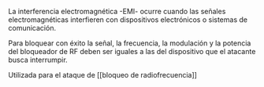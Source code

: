 
La interferencia electromagnética -EMI-  ocurre cuando las señales electromagnéticas interfieren con dispositivos electrónicos o sistemas de comunicación.

Para bloquear con éxito la señal, la frecuencia, la modulación y la potencia del bloqueador de RF deben ser iguales a las del dispositivo que el atacante busca interrumpir.

Utilizada para el ataque de [[bloqueo de radiofrecuencia]]
